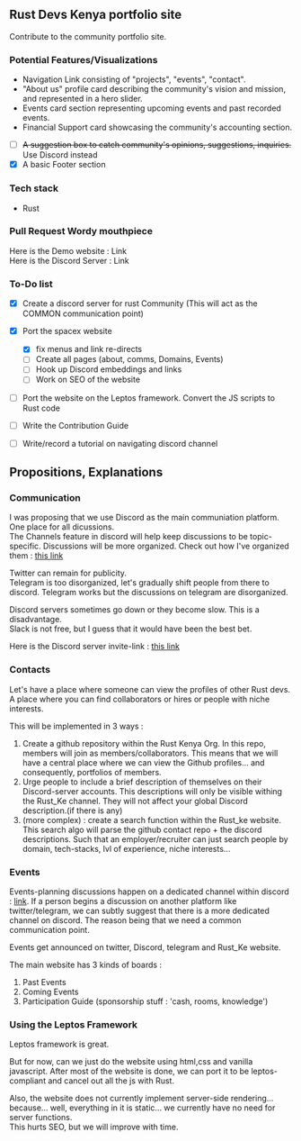 ## Rust Devs Kenya portfolio site
Contribute to the community portfolio site.

### Potential Features/Visualizations
* Navigation Link consisting of "projects", "events", "contact".
* "About us" profile card describing the community's vision and mission, and represented in a hero slider.
* Events card section representing upcoming events and past recorded events.
* Financial Support card showcasing the community's accounting section.
- [ ] ~~A suggestion box to catch community's opinions, suggestions, inquiries.~~ Use Discord instead
- [x] A basic Footer section

### Tech stack
- Rust 

### Pull Request Wordy mouthpiece
Here is the Demo website : Link  
Here is the Discord Server : Link

### To-Do list
- [x] Create a discord server for rust Community (This will act as the COMMON communication point)
- [x] Port the spacex website
  - [x] fix menus and link re-directs
  - [ ] Create all pages (about, comms, Domains, Events)
  - [ ] Hook up Discord embeddings and links
  - [ ] Work on SEO of the website
- [ ] Port the website on the Leptos framework. Convert the JS scripts to Rust code
- [ ] Write the Contribution Guide
- [ ] Write/record a tutorial on navigating discord channel


## Propositions, Explanations

### Communication
I was proposing that we use Discord as the main communiation platform. One place for all dicussions.  
The Channels feature in discord will help keep discussions to be topic-specific. Discussions will be more organized. Check out how I've organized them : [this link](https://discord.gg/kQtSXHaH)   

Twitter can remain for publicity.  
Telegram is too disorganized, let's gradually shift people from there to discord. Telegram works but the discussions on telegram are disorganized.  

Discord servers sometimes go down or they become slow. This is a disadvantage.  
Slack is not free, but I guess that it would have been the best bet.  

Here is the Discord server invite-link : [this link](https://discord.gg/kQtSXHaH)


### Contacts
Let's have a place where someone can view the profiles of other Rust devs. A place where you can find collaborators or hires or people with niche interests.  

This will be implemented in 3 ways :
1. Create a github repository within the Rust Kenya Org. In this repo, members will join as members/collaborators. This means that we will have a central place where we can view the Github profiles... and consequently, portfolios of members.
2. Urge people to include a brief description of themselves on their Discord-server accounts. This descriptions will only be visible withing the Rust_Ke channel. They will not affect your global Discord description.(if there is any)
3. (more complex) : create a search function within the Rust_ke website. This search algo will parse the github contact repo + the discord descriptions. Such that an employer/recruiter can just search people by domain, tech-stacks, lvl of experience, niche interests...  


### Events
Events-planning discussions happen on a dedicated channel within discord : [link](https://discordapp.com/channels/1165284910706196600/1165284911251460143). If a person begins a discussion on another platform like twitter/telegram, we can subtly suggest that there is a more dedicated channel on discord. The reason being that we need a common communication point.  

Events get announced on twitter, Discord, telegram and Rust_Ke website.  


The main website has 3 kinds of boards :
1. Past Events
2. Coming Events
3. Participation Guide (sponsorship stuff : 'cash, rooms, knowledge')


### Using the Leptos Framework
Leptos framework is great.  

But for now, can we just do the website using html,css and vanilla javascript. After most of the website is done, we can port it to be leptos-compliant and cancel out all the js with Rust.  

Also, the website does not currently implement server-side rendering... because... well, everything in it is static... we currently have no need for server functions.  
This hurts SEO, but we will improve with time.  

